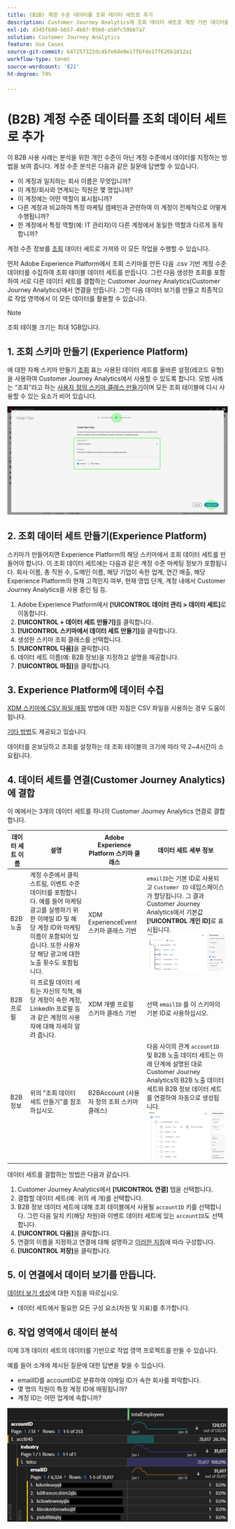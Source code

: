 ```yaml
---
title: (B2B) 계정 수준 데이터를 조회 데이터 세트로 추가
description: Customer Journey Analytics에 조회 데이터 세트로 계정 기반 데이터를 추가하는 방법 알아보기
exl-id: d345f680-b657-4b87-9560-a50fc59bb7a7
solution: Customer Journey Analytics
feature: Use Cases
source-git-commit: 647257322dc4b7e64e0e17fbfde27f626b1012a1
workflow-type: tm+mt
source-wordcount: '821'
ht-degree: 74%

---
```


# (B2B) 계정 수준 데이터를 조회 데이터 세트로 추가

이 B2B 사용 사례는 분석을 위한 개인 수준이 아닌 계정 수준에서 데이터를 지정하는 방법을 보여 줍니다. 계정 수준 분석은 다음과 같은 질문에 답변할 수 있습니다.

* 이 계정과 일치하는 회사 이름은 무엇입니까?
* 이 계정/회사와 연계되는 직원은 몇 명입니까?
* 이 계정에는 어떤 역할이 표시됩니까?
* 다른 계정과 비교하여 특정 마케팅 캠페인과 관련하여 이 계정이 전체적으로 어떻게 수행됩니까?
* 한 계정에서 특정 역할(예: IT 관리자)이 다른 계정에서 동일한 역할과 다르게 동작합니까?

계정 수준 정보를 [조회](/help/getting-started/cja-glossary.md) 데이터 세트로 가져와 이 모든 작업을 수행할 수 있습니다.

먼저 Adobe Experience Platform에서 조회 스키마를 만든 다음 .csv 기반 계정 수준 데이터를 수집하여 조회 테이블 데이터 세트를 만듭니다. 그런 다음 생성한 조회를 포함하여 서로 다른 데이터 세트를 결합하는 Customer Journey Analytics(Customer Journey Analytics)에서 연결을 만듭니다. 그런 다음 데이터 보기를 만들고 최종적으로 작업 영역에서 이 모든 데이터를 활용할 수 있습니다.

>[!NOTE]
>
>조회 테이블 크기는 최대 1GB입니다.

## 1. 조회 스키마 만들기 (Experience Platform)

에 대한 자체 스키마 만들기 [조회](/help/getting-started/cja-glossary.md) 표는 사용된 데이터 세트를 올바른 설정(레코드 유형)을 사용하여 Customer Journey Analytics에서 사용할 수 있도록 합니다. 모범 사례는 “조회”라고 하는 [사용자 정의 스키마 클래스 만들기](https://experienceleague.adobe.com/docs/experience-platform/xdm/tutorials/create-schema-ui.html?lang=ko-KR#create-new-class)이며 모든 조회 테이블에 다시 사용할 수 있는 요소가 비어 있습니다.

![](../assets/create-new-class.png)

## 2. 조회 데이터 세트 만들기(Experience Platform)

스키마가 만들어지면 Experience Platform의 해당 스키마에서 조회 데이터 세트를 만들어야 합니다. 이 조회 데이터 세트에는 다음과 같은 계정 수준 마케팅 정보가 포함됩니다. 회사 이름, 총 직원 수, 도메인 이름, 해당 기업이 속한 업계, 연간 매출, 해당 Experience Platform의 현재 고객인지 여부, 현재 영업 단계, 계정 내에서 Customer Journey Analytics을 사용 중인 팀 등.

1. Adobe Experience Platform에서 **[!UICONTROL 데이터 관리 > 데이터 세트]**&#x200B;로 이동합니다.
1. **[!UICONTROL + 데이터 세트 만들기]**&#x200B;를 클릭합니다.
1. **[!UICONTROL 스키마에서 데이터 세트 만들기]**&#x200B;를 클릭합니다.
1. 생성한 스키마 조회 클래스를 선택합니다.
1. **[!UICONTROL 다음]**&#x200B;을 클릭합니다.
1. 데이터 세트 이름(예: B2B 정보)을 지정하고 설명을 제공합니다.
1. **[!UICONTROL 마침]**&#x200B;을 클릭합니다.

## 3. Experience Platform에 데이터 수집

[XDM 스키마에 CSV 파일 매핑](https://experienceleague.adobe.com/docs/experience-platform/ingestion/tutorials/map-a-csv-file.html?lang=ko-KR) 방법에 대한 지침은 CSV 파일을 사용하는 경우 도움이 됩니다.

[기타 방법](https://experienceleague.adobe.com/docs/experience-platform/ingestion/home.html?lang=ko-KR)도 제공되고 있습니다.

데이터를 온보딩하고 조회를 설정하는 데 조회 테이블의 크기에 따라 약 2~4시간이 소요됩니다.

## 4. 데이터 세트를 연결(Customer Journey Analytics)에 결합

이 예에서는 3개의 데이터 세트를 하나의 Customer Journey Analytics 연결로 결합합니다.

| 데이터 세트 이름 | 설명 | Adobe Experience Platform 스키마 클래스 | 데이터 세트 세부 정보 |
| --- | --- | --- | --- |
| B2B 노출 | 계정 수준에서 클릭스트림, 이벤트 수준 데이터를 포함합니다. 예를 들어 마케팅 광고를 실행하기 위한 이메일 ID 및 해당 계정 ID와 마케팅 이름이 포함되어 있습니다. 또한 사용자당 해당 광고에 대한 노출 횟수도 포함됩니다. | XDM ExperienceEvent 스키마 클래스 기반 | `emailID`는 기본 ID로 사용되고 `Customer ID` 네임스페이스가 할당됩니다. 그 결과 Customer Journey Analytics에서 기본값 **[!UICONTROL 개인 ID]**&#x200B;로 표시됩니다. ![노출 횟수](../assets/impressions-mixins.png) |
| B2B 프로필 | 이 프로필 데이터 세트는 자신의 직책, 해당 계정이 속한 계정, LinkedIn 프로필 등과 같은 계정의 사용자에 대해 자세히 알려 줍니다. | XDM 개별 프로필 스키마 클래스 기반 | 선택 `emailID` 를 이 스키마의 기본 ID로 사용하십시오. |
| B2B 정보 | 위의 &quot;조회 데이터 세트 만들기&quot;를 참조하십시오. | B2BAccount (사용자 정의 조회 스키마 클래스) | 다음 사이의 관계 `accountID` 및 B2B 노출 데이터 세트는 아래 단계에 설명된 대로 Customer Journey Analytics의 B2B 노출 데이터 세트와 B2B 정보 데이터 세트를 연결하여 자동으로 생성됩니다. ![조회](../assets/lookup-mixins.png) |

데이터 세트를 결합하는 방법은 다음과 같습니다.

1. Customer Journey Analytics에서 **[!UICONTROL 연결]** 탭을 선택합니다.
1. 결합할 데이터 세트(예: 위의 세 개)를 선택합니다.
1. B2B 정보 데이터 세트에 대해 조회 테이블에서 사용될 `accountID` 키를 선택합니다. 그런 다음 일치 키(해당 차원)와 이벤트 데이터 세트에 있는 `accountID`도 선택합니다.
1. **[!UICONTROL 다음]**&#x200B;을 클릭합니다.
1. 연결의 이름을 지정하고 연결에 대해 설명하고 [이러한 지침](/help/connections/create-connection.md)에 따라 구성합니다.
1. **[!UICONTROL 저장]**&#x200B;을 클릭합니다.

## 5. 이 연결에서 데이터 보기를 만듭니다.

[데이터 보기 생성](/help/data-views/create-dataview.md)에 대한 지침을 따르십시오.

* 데이터 세트에서 필요한 모든 구성 요소(차원 및 지표)를 추가합니다.

## 6. 작업 영역에서 데이터 분석

이제 3개 데이터 세트의 데이터를 기반으로 작업 영역 프로젝트를 만들 수 있습니다.

예를 들어 소개에 제시된 질문에 대한 답변을 찾을 수 있습니다.

* emailID를 accountID로 분류하여 이메일 ID가 속한 회사를 파악합니다.
* 몇 명의 직원이 특정 계정 ID에 매핑됩니까?
* 계정 ID는 어떤 업계에 속합니까?

![project-lookup2](assets/analyze.png)
